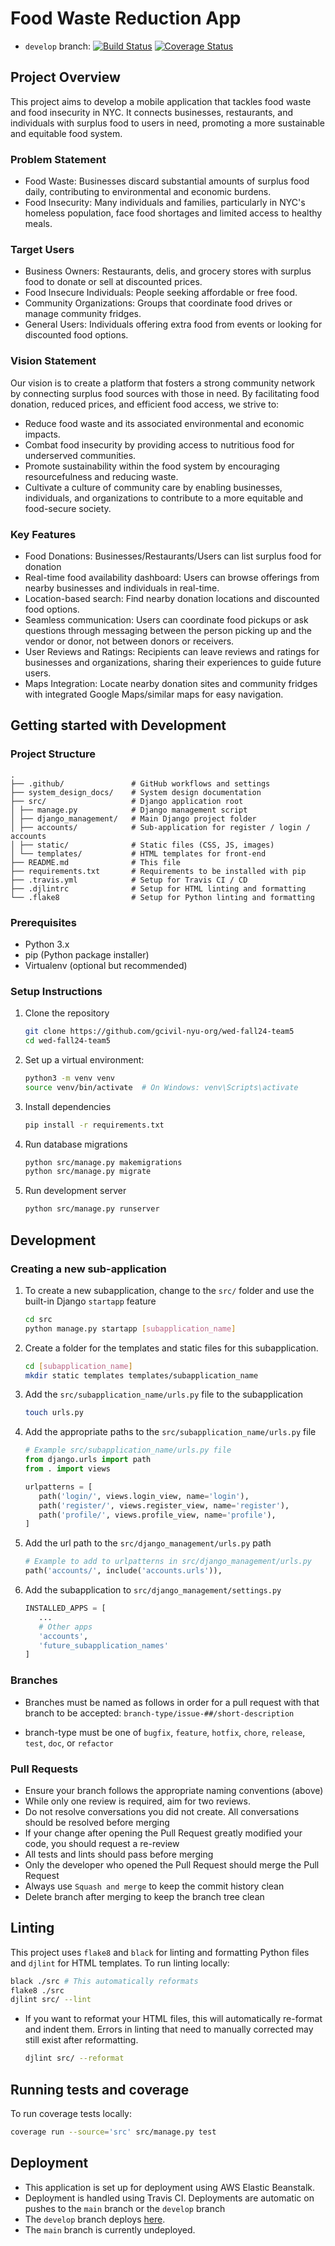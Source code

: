 # Food Waste Reduction App

- `develop` branch: [![Build Status](https://app.travis-ci.com/gcivil-nyu-org/wed-fall24-team5.svg?token=MTgnqHfTp8UjvtysZ5vw&branch=develop)](https://app.travis-ci.com/gcivil-nyu-org/wed-fall24-team5)
[![Coverage Status](https://coveralls.io/repos/github/gcivil-nyu-org/wed-fall24-team5/badge.svg?branch=develop)](https://coveralls.io/github/gcivil-nyu-org/wed-fall24-team5)

## Project Overview

This project aims to develop a mobile application that tackles food waste and food insecurity in NYC. It connects businesses, restaurants, and individuals with surplus food to users in need, promoting a more sustainable and equitable food system.

### Problem Statement

- Food Waste: Businesses discard substantial amounts of surplus food daily, contributing to environmental and economic burdens.
- Food Insecurity: Many individuals and families, particularly in NYC's homeless population, face food shortages and limited access to healthy meals.

### Target Users

- Business Owners: Restaurants, delis, and grocery stores with surplus food to donate or sell at discounted prices.
- Food Insecure Individuals: People seeking affordable or free food.
- Community Organizations: Groups that coordinate food drives or manage community fridges.
- General Users: Individuals offering extra food from events or looking for discounted food options.

### Vision Statement

Our vision is to create a platform that fosters a strong community network by connecting surplus food sources with those in need. By facilitating food donation, reduced prices, and efficient food access, we strive to:

- Reduce food waste and its associated environmental and economic impacts.
- Combat food insecurity by providing access to nutritious food for underserved communities.
- Promote sustainability within the food system by encouraging resourcefulness and reducing waste.
- Cultivate a culture of community care by enabling businesses, individuals, and organizations to contribute to a more equitable and food-secure society.

### Key Features

- Food Donations: Businesses/Restaurants/Users can list surplus food for donation
- Real-time food availability dashboard: Users can browse offerings from nearby businesses and individuals in real-time.
- Location-based search: Find nearby donation locations and discounted food options.
- Seamless communication: Users can coordinate food pickups or ask questions through messaging between the person picking up and the vendor or donor, not between donors or receivers.
- User Reviews and Ratings: Recipients can leave reviews and ratings for businesses and organizations, sharing their experiences to guide future users.
- Maps Integration: Locate nearby donation sites and community fridges with integrated Google Maps/similar maps for easy navigation.

## Getting started with Development

### Project Structure

```
.
├── .github/               # GitHub workflows and settings
├── system_design_docs/    # System design documentation
├── src/                   # Django application root
│ ├── manage.py            # Django management script
│ ├── django_management/   # Main Django project folder
│ ├── accounts/            # Sub-application for register / login / accounts
│ ├── static/              # Static files (CSS, JS, images)
│ └── templates/           # HTML templates for front-end
├── README.md              # This file
├── requirements.txt       # Requirements to be installed with pip
├── .travis.yml            # Setup for Travis CI / CD
├── .djlintrc              # Setup for HTML linting and formatting
└── .flake8                # Setup for Python linting and formatting
```

### Prerequisites

- Python 3.x
- pip (Python package installer)
- Virtualenv (optional but recommended)

### Setup Instructions

1. Clone the repository

   ```bash
   git clone https://github.com/gcivil-nyu-org/wed-fall24-team5
   cd wed-fall24-team5
   ```

2. Set up a virtual environment:

   ```bash
   python3 -m venv venv
   source venv/bin/activate  # On Windows: venv\Scripts\activate
   ```

3. Install dependencies

   ```bash
   pip install -r requirements.txt
   ```

4. Run database migrations

   ```bash
   python src/manage.py makemigrations
   python src/manage.py migrate
   ```

5. Run development server

   ```bash
   python src/manage.py runserver
   ```

## Development

### Creating a new sub-application

1. To create a new subapplication, change to the `src/` folder and use the built-in Django `startapp` feature

   ```bash
   cd src
   python manage.py startapp [subapplication_name]
   ```

2. Create a folder for the templates and static files for this subapplication.

   ```bash
   cd [subapplication_name]
   mkdir static templates templates/subapplication_name
   ```

3. Add the `src/subapplication_name/urls.py` file to the subapplication

   ```bash
   touch urls.py
   ```

4. Add the appropriate paths to the `src/subapplication_name/urls.py` file

   ```python
   # Example src/subapplication_name/urls.py file
   from django.urls import path
   from . import views

   urlpatterns = [
      path('login/', views.login_view, name='login'),
      path('register/', views.register_view, name='register'),
      path('profile/', views.profile_view, name='profile'),
   ]
   ```

5. Add the url path to the `src/django_management/urls.py` path

   ```python
   # Example to add to urlpatterns in src/django_management/urls.py
   path('accounts/', include('accounts.urls')),
   ```

6. Add the subapplication to `src/django_management/settings.py`

   ```python
   INSTALLED_APPS = [
      ...
      # Other apps
      'accounts',
      'future_subapplication_names'
   ]
   ```

### Branches

- Branches must be named as follows in order for a pull request with that branch to be accepted: `branch-type/issue-##/short-description`

- branch-type must be one of `bugfix`, `feature`, `hotfix`, `chore`, `release`, `test`, `doc`, or `refactor`

### Pull Requests

- Ensure your branch follows the appropriate naming conventions (above)
- While only one review is required, aim for two reviews.
- Do not resolve conversations you did not create. All conversations should be resolved before merging
- If your change after opening the Pull Request greatly modified your code, you should request a re-review
- All tests and lints should pass before merging
- Only the developer who opened the Pull Request should merge the Pull Request
- Always use `Squash and merge` to keep the commit history clean
- Delete branch after merging to keep the branch tree clean

## Linting

This project uses `flake8` and `black` for linting and formatting Python files and `djlint` for HTML templates. To run linting locally:

```bash
black ./src # This automatically reformats
flake8 ./src
djlint src/ --lint
```

- If you want to reformat your HTML files, this will automatically re-format and indent them. Errors in linting that need to manually corrected may still exist after reformatting.
  ```bash
  djlint src/ --reformat
  ```

## Running tests and coverage

To run coverage tests locally:
```bash
coverage run --source='src' src/manage.py test
```

## Deployment

- This application is set up for deployment using AWS Elastic Beanstalk.
- Deployment is handled using Travis CI. Deployments are automatic on pushes to the `main` branch or the `develop` branch
- The `develop` branch deploys [here](http://food-donation-swe-dev.us-east-1.elasticbeanstalk.com).
- The `main` branch is currently undeployed.
